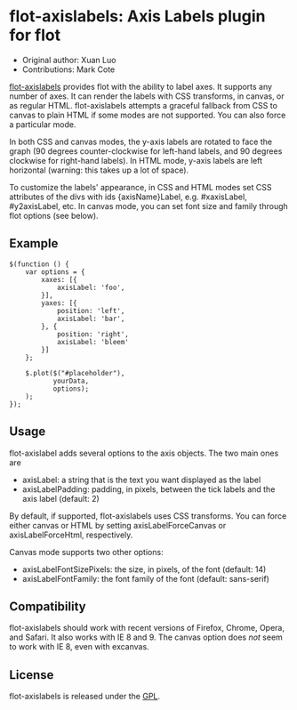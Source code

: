 flot-axislabels: Axis Labels plugin for flot
============================================

* Original author: Xuan Luo
* Contributions: Mark Cote

[flot-axislabels](https://github.com/markrcote/flot-axislabels) provides 
flot with the ability to label axes.  It supports any number of axes.   It
can render the labels with CSS transforms, in canvas, or as regular HTML.
flot-axislabels attempts a graceful fallback from CSS to canvas to plain HTML
if some modes are not supported.  You can also force a particular mode.

In both CSS and canvas modes, the y-axis labels are rotated to face the
graph (90 degrees counter-clockwise for left-hand labels, and 90 degrees
clockwise for right-hand labels).  In HTML mode, y-axis labels are left
horizontal (warning: this takes up a lot of space).

To customize the labels' appearance, in CSS and HTML modes set CSS attributes
of the divs with ids {axisName}Label, e.g. #xaxisLabel, #y2axisLabel, etc.
In canvas mode, you can set font size and family through flot options (see
below).


Example
-------

    $(function () {
        var options = {
            xaxes: [{
                axisLabel: 'foo',
            }],
            yaxes: [{
                position: 'left',
                axisLabel: 'bar',
            }, {
                position: 'right',
                axisLabel: 'bleem'
            }]
        };

        $.plot($("#placeholder"),
               yourData,
               options);
        );
    });


Usage
-----

flot-axislabel adds several options to the axis objects.  The two main ones
are

* axisLabel: a string that is the text you want displayed as the label
* axisLabelPadding: padding, in pixels, between the tick labels and the axis
  label (default: 2)

By default, if supported, flot-axislabels uses CSS transforms.  You can force
either canvas or HTML by setting axisLabelForceCanvas or axisLabelForceHtml,
respectively.

Canvas mode supports two other options:

* axisLabelFontSizePixels: the size, in pixels, of the font (default: 14)
* axisLabelFontFamily: the font family of the font (default: sans-serif)


Compatibility
-------------

flot-axislabels should work with recent versions of Firefox, Chrome, Opera,
and Safari.  It also works with IE 8 and 9.  The canvas option does *not*
seem to work with IE 8, even with excanvas.


License
-------

flot-axislabels is released under the [GPL](http://www.gnu.org/licenses/).
